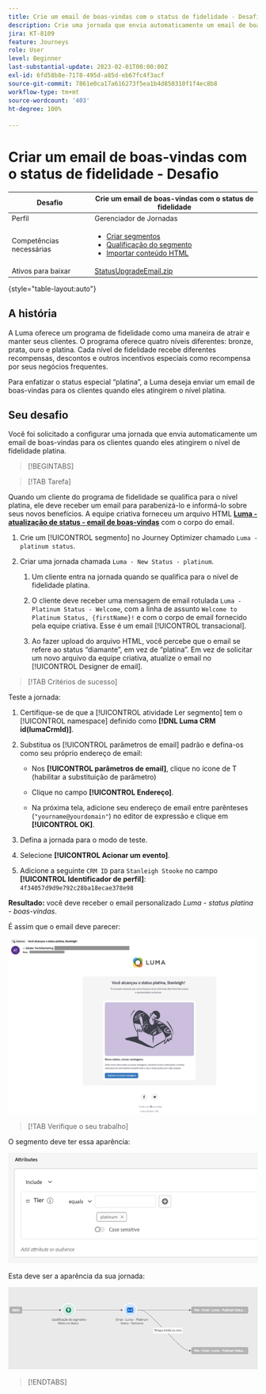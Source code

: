```yaml
---
title: Crie um email de boas-vindas com o status de fidelidade - Desafio
description: Crie uma jornada que envia automaticamente um email de boas-vindas para os clientes quando eles atingem o nível de fidelidade.
jira: KT-8109
feature: Journeys
role: User
level: Beginner
last-substantial-update: 2023-02-01T00:00:00Z
exl-id: 6fd58b8e-7178-495d-a85d-eb67fc4f3acf
source-git-commit: 7861e0ca17a616273f5ea1b4d850310f1f4ec8b8
workflow-type: tm+mt
source-wordcount: '403'
ht-degree: 100%

---
```


# Criar um email de boas-vindas com o status de fidelidade - Desafio

| Desafio | Crie um email de boas-vindas com o status de fidelidade |
|---|---|
| Perfil | Gerenciador de Jornadas |
| Competências necessárias | <ul><li>[Criar segmentos](https://experienceleague.adobe.com/docs/journey-optimizer-learn/tutorials/profiles-segments-subscriptions/create-segments.html?lang=pt-BR)</li> <li>[Qualificação do segmento](https://experienceleague.adobe.com/docs/journey-optimizer-learn/tutorials/create-journeys/use-case-read-segment-qualification.html?lang=pt-BR)</li><li>[Importar conteúdo HTML](https://experienceleague.adobe.com/docs/journey-optimizer-learn/tutorials/email-channel/import-and-author-html-email-content.html?lang=pt-BR)</li></ul> |
| Ativos para baixar | [StatusUpgradeEmail.zip](/help/challenges/assets/email-assets/StatusUpgradeEmail.zip) |

{style="table-layout:auto"}

## A história

A Luma oferece um programa de fidelidade como uma maneira de atrair e manter seus clientes. O programa oferece quatro níveis diferentes: bronze, prata, ouro e platina. Cada nível de fidelidade recebe diferentes recompensas, descontos e outros incentivos especiais como recompensa por seus negócios frequentes.

Para enfatizar o status especial “platina”, a Luma deseja enviar um email de boas-vindas para os clientes quando eles atingirem o nível platina.

## Seu desafio

Você foi solicitado a configurar uma jornada que envia automaticamente um email de boas-vindas para os clientes quando eles atingirem o nível de fidelidade platina.

>[!BEGINTABS]

>[!TAB Tarefa]

Quando um cliente do programa de fidelidade se qualifica para o nível platina, ele deve receber um email para parabenizá-lo e informá-lo sobre seus novos benefícios. A equipe criativa forneceu um arquivo HTML **[Luma - atualização de status - email de boas-vindas](/help/challenges/assets/email-assets/StatusUpgradeEmail.zip)** com o corpo do email.

1. Crie um [!UICONTROL segmento] no Journey Optimizer chamado `Luma - platinum status`.

1. Criar uma jornada chamada `Luma - New Status - platinum`.

   1. Um cliente entra na jornada quando se qualifica para o nível de fidelidade platina.

   1. O cliente deve receber uma mensagem de email rotulada `Luma - Platinum Status - Welcome`, com a linha de assunto `Welcome to Platinum Status, {firstName}!` e com o corpo de email fornecido pela equipe criativa. Esse é um email [!UICONTROL transacional].

   1. Ao fazer upload do arquivo HTML, você percebe que o email se refere ao status “diamante”, em vez de “platina”. Em vez de solicitar um novo arquivo da equipe criativa, atualize o email no [!UICONTROL Designer de email].

>[!TAB Critérios de sucesso]

Teste a jornada:

1. Certifique-se de que a [!UICONTROL atividade Ler segmento] tem o [!UICONTROL namespace] definido como **[!DNL Luma CRM id(lumaCrmId)]**.

1. Substitua os [!UICONTROL parâmetros de email] padrão e defina-os como seu próprio endereço de email:
   * Nos **[!UICONTROL parâmetros de email]**, clique no ícone de T (habilitar a substituição de parâmetro)

   * Clique no campo **[!UICONTROL Endereço]**.

   * Na próxima tela, adicione seu endereço de email entre parênteses (`"yourname@yourdomain"`) no editor de expressão e clique em **[!UICONTROL OK]**.

1. Defina a jornada para o modo de teste.

1. Selecione **[!UICONTROL Acionar um evento]**.

1. Adicione a seguinte `CRM ID` para `Stanleigh Stooke` no campo **[!UICONTROL Identificador de perfil]**: `4f34057d9d9e792c28ba18ecae378e98`

**Resultado:** você deve receber o email personalizado *Luma - status platina - boas-vindas*.

É assim que o email deve parecer:

![Luma - atualização de status - email de boas-vindas](/help/challenges/assets/status-upgrade-welcome-email.png)

>[!TAB Verifique o seu trabalho]

O segmento deve ter essa aparência:

![Luma - status platinum - segmento](/help/challenges/assets/segment-luma-platinum-status.png)

Esta deve ser a aparência da sua jornada:

![platinum-status-upgrade-jornada](/help/challenges/assets/journey-luma-status-upgrade.png)

>[!ENDTABS]
